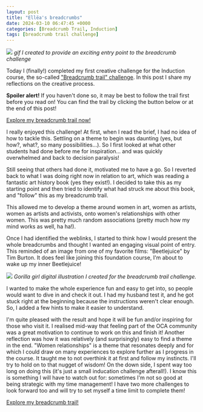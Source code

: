 ```yaml
---
layout: post
title: "Ellëa's breadcrumbs"
date: 2024-03-10 06:47:45 +0000
categories: [Breadcrumb Trail, Induction]
tags: [breadcrumb trail challenge]
---
```


![](https://spaces.oca.ac.uk/gaellelog/wp-content/uploads/sites/5355/2024/03/Betlegeuse_gif-2.gif)
_gif I created to provide an exciting entry point to the breadcrumb challenge_
<!-- /wp:image --><!-- wp:paragraph -->

Today I (finally!) completed my first creative challenge for the Induction course, the so-called ["Breadcrumb trail" challenge](https://learn.oca.ac.uk/mod/book/view.php?id=25395&chapterid=6378). In this post I share my reflections on the creative process.

<!-- /wp:paragraph --><!-- wp:paragraph -->

**Spoiler alert!** If you haven't done so, it may be best to follow the trail first before you read on! You can find the trail by clicking the button below or at the end of this post!

<!-- /wp:paragraph --><!-- wp:buttons -->
<!-- wp:button {"className":"aligncenter is-style-outline"} -->
[Explore my breadcrumb trail now!](https://sites.google.com/ellea-artstudio.com/follow-the-crumbs/home)
<!-- /wp:button -->
<!-- /wp:buttons --><!-- wp:paragraph -->

I really enjoyed this challenge! At first, when I read the brief, I had no idea of how to tackle this. Settling on a theme to begin was daunting (yes, but how?, what?, so many possibilities...). So I first looked at what other students had done before me for inspiration... and was quickly overwhelmed and back to decision paralysis!

<!-- /wp:paragraph --><!-- wp:paragraph -->

Still seeing that others had done it, motivated me to have a go. So I reverted back to what I was doing right now in relation to art, which was reading a fantastic art history book (yes they exist!). I decided to take this as my starting point and then tried to identify what had struck me about this book, and "follow" this as my breadcrumb trail.

<!-- /wp:paragraph --><!-- wp:paragraph -->

This allowed me to develop a theme around women in art, women as artists, women as artists and activists, onto women's relationships with other women. This was pretty much random associations (pretty much how my mind works as well, ha ha!).

<!-- /wp:paragraph --><!-- wp:paragraph -->

Once I had identified the weblinks, I started to think how I would present the whole breadcrumbs and thought I wanted an engaging visual point of entry. This reminded of an image from one of my favorite films: "Beetlejuice" by Tim Burton. It does feel like joining this foundation course, I'm about to wake up my inner Beetlejuice!

<!-- /wp:paragraph --><!-- wp:image {"id":266,"width":"284px","height":"284px","sizeSlug":"medium","linkDestination":"none","align":"right","className":"is-style-default"} -->
![](https://spaces.oca.ac.uk/gaellelog/wp-content/uploads/sites/5355/2024/03/Untitled_Artwork-16-edited-1.jpg)
_Gorilla girl digital illustration I created for the breadcrumb trail challenge._
<!-- /wp:image --><!-- wp:paragraph -->

I wanted to make the whole experience fun and easy to get into, so people would want to dive in and check it out. I had my husband test it, and he got stuck right at the beginning because the instructions weren't clear enough. So, I added a few hints to make it easier to understand.

<!-- /wp:paragraph --><!-- wp:paragraph -->

I'm quite pleased with the result and hope it will be fun and/or inspiring for those who visit it. I realised mid-way that feeling part of the OCA community was a great motivation to continue to work on this and finish it! Another reflection was how it was relatively (and surprisingly) easy to find a theme in the end. "Women relationships" is a theme that resonates deeply and for which I could draw on many experiences to explore further as I progress in the course. It taught me to not overthink it at first and follow my instincts. I'll try to hold on to that nugget of wisdom! On the down side, I spent way too long on doing this (it's just a small inducation challenge afterall!). I know this is something I will have to watch out for: sometimes I'm not so good at being strategic with my time management! I have two more challenges to look forward too and will try to set myself a time limit to complete them!

<!-- /wp:paragraph --><!-- wp:buttons -->
<!-- wp:button {"className":"aligncenter is-style-outline"} -->
[Explore my breadcrumb trail!](https://sites.google.com/ellea-artstudio.com/follow-the-crumbs/home)
<!-- /wp:button -->
<!-- /wp:buttons --><!-- wp:paragraph -->

<!-- /wp:paragraph -->